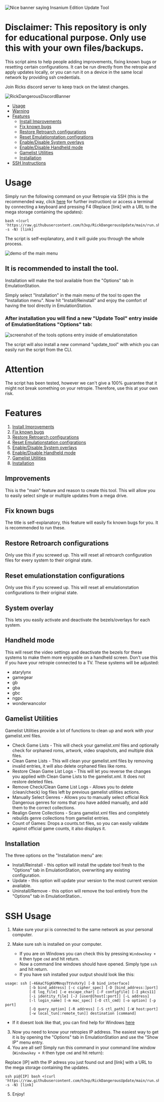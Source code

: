 ![Nice banner saying Insanium Edition Update Tool](docs/banner.png)

**Disclaimer:** This repository is only for educational purpose. Only use this with your own files/backups.
=============================

This script aims to help people adding improvements, fixing known bugs or resetting certain configurations.
It can be run directly from the retropie and apply updates locally, or you can run it on a device in the same local network by providing ssh credentials.


Join Ricks discord server to keep track on the latest changes.


![RickDangerousDiscordBanner](https://discordapp.com/api/guilds/857515631422603286/widget.png?style=banner2)

- [Usage](#usage)
- [Warning](#attention)
- [Features](#features)
  - [Install Improvements](#improvements)
  - [Fix known bugs](#fix-known-bugs)
  - [Restore Retroarch configurations](#restore-retroarch-configurations)
  - [Reset Emulationstation configrations](#reset-emulationstation-configurations)
  - [Enable/Disable System overlays](#system-overlay)
  - [Enable/Disable Handheld mode](#handheld-mode)
  - [Gamelist Utilities](#gamelist-utilities)
  - [Installation](#installation)
- [SSH Instructions](#ssh-usage)


# Usage

Simply run the following command on your Retropie via SSH (this is the recommended way, click [here](#ssh-usage) for further instruction) or access a terminal by connecting a keyboard and pressing F4
(Replace [link] with a URL to the mega storage containing the updates):

```
bash <(curl 'https://raw.githubusercontent.com/h3xp/RickDangerousUpdate/main/run.sh' -s -N) [link]
```

The script is self-explanatory, and it will guide you through the whole process.

![demo of the main menu](docs/demo.gif)

## It is recommended to install the tool.

Installation will make the tool available from the "Options" tab in EmulationStation.

Simply select "Installation" in the main menu of the tool to open the "Installation menu".
Now hit "Install/Reinstall" and enjoy the comfort of having the tool directly in EmulationStation.


### After installation you will find a new "Update Tool" entry inside of EmulationStations "Options" tab:
![screenshot of the tools options entry inside of emulationstation](docs/screenshot_menu.png)

The script will also install a new command "update_tool" with which you can easily run the script from the CLI.

# Attention

The script has been tested, however we can't give a 100% guarantee that it might not break something on
your retropie. Therefore, use this at your own risk.

# Features

1. [Install Improvements](#improvements)
2. [Fix known bugs](#fix-known-bugs)
3. [Restore Retroarch configurations](#restore-retroarch-configurations)
4. [Reset Emulationstation configrations](#reset-emulationstation-configurations)
5. [Enable/Disable System overlays](#system-overlay)
6. [Enable/Disable Handheld mode](#handheld-mode)
7. [Gamelist Utilities](#gamelist-utilities)
8. [Installation](#installation)

## Improvements

This is the "main" feature and reason to create this tool. 
This will allow you to easily select single or multiple updates from a mega drive.

## Fix known bugs

The title is self-explanatory, this feature will easily fix known bugs for you. It is recommended to run these.

## Restore Retroarch configurations

Only use this if you screwed up. This will reset all retroarch configuration files for every system to their original state.

## Reset emulationstation configurations

Only use this if you screwed up. This will reset all emulationstation configurations to their original state.

## System overlay

This lets you easily activate and deactivate the bezels/overlays for each system.

## Handheld mode

This will reset the video settings and deactivate the bezels for these systems to make them more enjoyable on a handheld screen.
Don't use this if you have your retropie connected to a TV.
These systems will be adjusted:

- atarylynx
- gamegear
- gb
- gba
- gbc
- ngpc
- wonderwancolor

## Gamelist Utilities

Gamelist Utilities provide a lot of functions to clean up and work with your gamelist.xml files.
- Check Game Lists - This will check your gamelist.xml files and optionally check for orphaned roms, artwork, video snapshots, and multiple disk files.
- Clean Game Lists - This will clean your gamelist.xml files by removing invalid entries, it will also delete orphaned files like roms.
- Restore Clean Game List Logs - This will let you reverse the changes you applied with Clean Game Lists to the gamelist.xml. It does not restore deleted files.
- Remove Check/Clean Game List Logs - Allows you to delete (clean/check) log files left by previous gamelist utilities actions.
- Manually Select Genres - Allows you to manually select official Rick Dangerous genres for roms that you have added manually, and add them to the correct collections.
- Realign Genre Collections - Scans gamelist.xml files and completely rebuilds genre collections from gamelist entries.
- Count of Games: Drops a counts.txt files, so you can easily validate against official game counts, it also displays it.


## Installation

The three options on the "Installation menu" are:
- Install/Reinstall - this option will install the update tool fresh to the "Options" tab in EmulationStation, overwriting any existing configuration.
- Update - this option will update your version to the most current version available.
- Uninstall/Remove - this option will remove the tool entirely from the "Options" tab in EmulationStation..

# SSH Usage

1. Make sure your pi is connected to the same network as your personal computer.
2. Make sure ssh is installed on your computer.

   - If you are on Windows you can check this by pressing `Windowskey + R` then type `cmd` and hit return.
   - Now a command line windows should have opened. Simply type `ssh` and hit return.
   - If you have ssh installed your output should look like this:

```batch
usage: ssh [-46AaCfGgKkMNnqsTtVvXxYy] [-B bind_interface]
           [-b bind_address] [-c cipher_spec] [-D [bind_address:]port]
           [-E log_file] [-e escape_char] [-F configfile] [-I pkcs11]
           [-i identity_file] [-J [user@]host[:port]] [-L address]
           [-l login_name] [-m mac_spec] [-O ctl_cmd] [-o option] [-p port]
           [-Q query_option] [-R address] [-S ctl_path] [-W host:port]
           [-w local_tun[:remote_tun]] destination [command]
```

   - If it doesnt look like that, you can find help for Windows [here](https://www.howtogeek.com/336775/how-to-enable-and-use-windows-10s-built-in-ssh-commands/)

3. Now you need to know your retropies IP address. The easiest way to get it is by opening the "Options" tab in EmulationStation and use the "Show IP" menu entry.
4. You are all set! Simply run this command in your command line window (`Windowskey + R` then type `cmd` and hit return):

Replace [IP] with the IP adress you just found out and [link] with a URL to the mega storage containing the updates.
```
ssh pi@[IP] bash <(curl 'https://raw.githubusercontent.com/h3xp/RickDangerousUpdate/main/run.sh' -s -N) [link]
```
5. Enjoy!